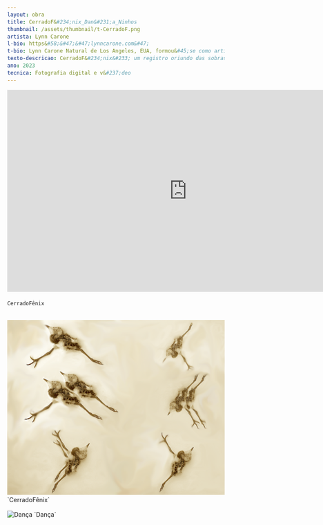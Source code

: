 ```yaml
---
layout: obra
title: CerradoF&#234;nix_Dan&#231;a_Ninhos
thumbnail: /assets/thumbnail/t-CerradoF.png
artista: Lynn Carone
l-bio: https&#58;&#47;&#47;lynncarone.com&#47;
t-bio: Lynn Carone Natural de Los Angeles, EUA, formou&#45;se como artista na FAAP, SP, 1988. Atualmente vive em Bras&#237;lia, lecionou Artes e &#233; mestre em Arte e tecnologia na Universidade de Bras&#237;lia &#40;UnB&#41;. Sua pesquisa art&#237;stica envolve práticas de “site specific”, fotografia, v&#237;deo instala&#231;&#245;es, objeto e gravura.Fizeram parte de sua forma&#231;&#227;o artistas renomados como Carlos Fajardo, Edith Derdik, Nuno Ramos, Carmela Gross, Evandro Carlos Jardim, Suzette Venturelli, Denise Camargo. Participou de exposi&#231;&#245;es internacionais como “Fish eye”&#47; Cardiff, o seminário Internacional de arte e Natureza&#47;USP, Panoramas, Val&#234;ncia&#47;Espanha e Link2021 art&design em Auckland&#47;New Zeland, IX Cinabeh, e de diversas exposi&#231;&#245;es coletivas e individuais no Brasil como Pa&#231;o das Artes&#47;SP, MAC de Curitiba e de Campinas, MARP de Ribeir&#227;o Preto, Sesc Amapá e Pinheiros&#47;SP, Pinacoteca de Sorocaba e de Botucatu&#47;SP, Casa de Cultura da Am&#233;rica Latina &#40;CAO&#41; e Museu Nacional da República em Bras&#237;lia, entre outros. Dois de seus trabalhos foram adquiridos pelos acervos da Pinacoteca de S&#227;o Paulo e Galeria Dez de Bras&#237;lia.
texto-descricao: CerradoF&#234;nix&#233; um registro oriundo das sobras de um inc&#234;ndio no ambiente do cerrado e da rápida rea&#231;&#227;o da natureza que surpreendentemente reage tal qual a ave f&#234;nix ressurgindo das próprias cinzas.Dan&#231;aSeca&#233; o triste registro de filhotes dos pássaros chamados Quero&#45;quero e que n&#227;o resistiram ao per&#237;odo da seca, morrendo aos poucos, provocando uma desesperada dan&#231;a de seus pais em torno dos filhotes que foram sucumbindo uma a um de uma ninhada de tr&#234;s. Esses pássaros n&#227;o desistem nunca de fazerem seus ninhos em locais expostos e mesmo com a perda de seus filhotes, demonstram muita resili&#234;ncia.Ninhos s&#227;o assustadores aglomerados de cupins que saem de suas tocas, buracos t&#227;o comuns nas terras duras do cerrado. Apesar de sua assustadora presen&#231;a, cumprem um papel importante no bioma do cerrado com uma fun&#231;&#227;o ecológica que inclui a aera&#231;&#227;o do solo, decomposi&#231;&#227;o de mat&#233;ria orgânica e reciclagem de nutrientes do solo. Seus ninhos oferecem abrigo para o habitat de diversas esp&#233;cies de animais e plantas.
ano: 2023
tecnica: Fotografia digital e v&#237;deo
---
```


<iframe width="832" height="468" src="https://www.youtube.com/embed/W-M4i9sQSs4" title="Ninhos  - Lynn Carone" frameborder="0" allow="accelerometer; autoplay; clipboard-write; encrypted-media; gyroscope; picture-in-picture; web-share" allowfullscreen></iframe>

  `CerradoFênix`<br>  <br>

  <img src="/assets/obras/CerradoF/1.png" alt="CerradoFênix" class="img-fluid d-block">
  `CerradoFênix`<br>  <br>
  <img src="/assets/obras/CerradoF/2.jpeg" alt="Dança" class="img-fluid d-block">
  `Dança`<br><br>


